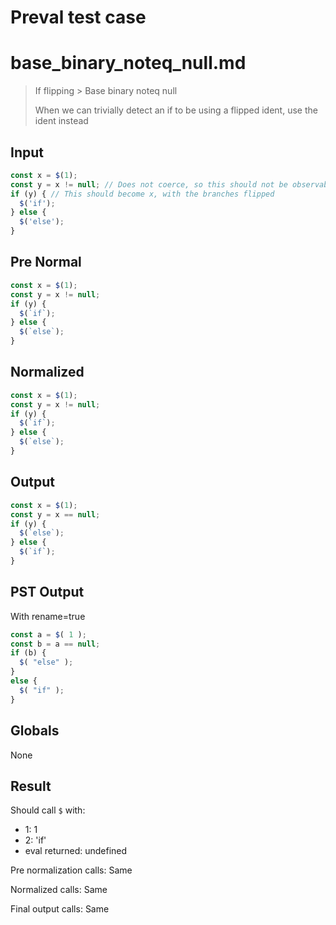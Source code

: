# Preval test case

# base_binary_noteq_null.md

> If flipping > Base binary noteq null
>
> When we can trivially detect an if to be using a flipped ident, use the ident instead

## Input

`````js filename=intro
const x = $(1);
const y = x != null; // Does not coerce, so this should not be observable
if (y) { // This should become x, with the branches flipped
  $('if');
} else {
  $('else');
}
`````

## Pre Normal


`````js filename=intro
const x = $(1);
const y = x != null;
if (y) {
  $(`if`);
} else {
  $(`else`);
}
`````

## Normalized


`````js filename=intro
const x = $(1);
const y = x != null;
if (y) {
  $(`if`);
} else {
  $(`else`);
}
`````

## Output


`````js filename=intro
const x = $(1);
const y = x == null;
if (y) {
  $(`else`);
} else {
  $(`if`);
}
`````

## PST Output

With rename=true

`````js filename=intro
const a = $( 1 );
const b = a == null;
if (b) {
  $( "else" );
}
else {
  $( "if" );
}
`````

## Globals

None

## Result

Should call `$` with:
 - 1: 1
 - 2: 'if'
 - eval returned: undefined

Pre normalization calls: Same

Normalized calls: Same

Final output calls: Same
